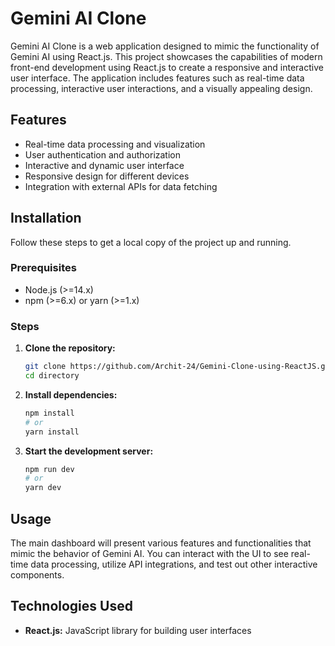 # Gemini AI Clone

Gemini AI Clone is a web application designed to mimic the functionality of Gemini AI using React.js. This project showcases the capabilities of modern front-end development using React.js to create a responsive and interactive user interface. The application includes features such as real-time data processing, interactive user interactions, and a visually appealing design.

## Features
- Real-time data processing and visualization
- User authentication and authorization
- Interactive and dynamic user interface
- Responsive design for different devices
- Integration with external APIs for data fetching

## Installation
Follow these steps to get a local copy of the project up and running.

### Prerequisites
- Node.js (>=14.x)
- npm (>=6.x) or yarn (>=1.x)

### Steps
1. **Clone the repository:**
    ```bash
    git clone https://github.com/Archit-24/Gemini-Clone-using-ReactJS.git
    cd directory
    ```

2. **Install dependencies:**
    ```bash
    npm install
    # or
    yarn install
    ```

3. **Start the development server:**
    ```bash
    npm run dev
    # or
    yarn dev
    ```

## Usage
The main dashboard will present various features and functionalities that mimic the behavior of Gemini AI. You can interact with the UI to see real-time data processing, utilize API integrations, and test out other interactive components.

## Technologies Used
- **React.js:** JavaScript library for building user interfaces
